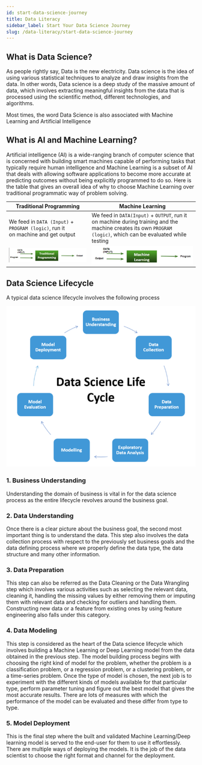 ```yaml
---
id: start-data-science-journey
title: Data Literacy
sidebar_label: Start Your Data Science Journey
slug: /data-literacy/start-data-science-journey
---
```



## What is Data Science?

As people rightly say, Data is the new electricity. Data science is the idea of using various statistical techniques to analyze and draw insights from the data. In other words, Data science is a deep study of the massive amount of data, which involves extracting meaningful insights from the data that is processed using the scientific method, different technologies, and algorithms.

Most times, the word Data Science is also associated with Machine Learning and Artificial Intelligence

## What is AI and Machine Learning?

Artificial intelligence (AI) is a wide-ranging branch of computer science that is concerned with building smart machines capable of performing tasks that typically require human intelligence and Machine Learning is a subset of AI that deals with allowing software applications to become more accurate at predicting outcomes without being explicitly programmed to do so.
Here is the table that gives an overall idea of why to choose Machine Learning over traditional programmatic way of problem solving.

| Traditional Programming                                                                                             | Machine Learning                                                                                                                                               |
| ------------------------------------------------------------------------------------------------------------------- | -------------------------------------------------------------------------------------------------------------------------------------------------------------- |
| We feed in `DATA (Input)` + `PROGRAM (logic)`, run it on machine and get output                                     | We feed in `DATA(Input)` + `OUTPUT`, run it on machine during training and the machine creates its own `PROGRAM (logic)`, which can be evaluated while testing |
| ![Traditional Programming](../../static/img/tutorials/data_literacy/traditional_prog.jpg "Traditional Programming") | ![Machine Learning](../../static/img/tutorials/data_literacy/ml.jpg "Machine Learning")                                                                        |

## Data Science Lifecycle

A typical data science lifecycle involves the following process

![Data Science Lifecycle](../../static/img/tutorials/data_literacy/lifecycle.png "Data Science Lifecycle")

### 1. Business Understanding

Understanding the domain of business is vital in for the data science process as the entire lifecycle revolves around the business goal.

### 2. Data Understanding

Once there is a clear picture about the business goal, the second most important thing is to understand the data. This step also involves the data collection process with respect to the previously set business goals and the data defining process where we properly define the data type, the data structure and many other information.

### 3. Data Preparation

This step can also be referred as the Data Cleaning or the Data Wrangling step which involves various activities such as selecting the relevant data, cleaning it, handling the missing values by either removing them or imputing them with relevant data and checking for outliers and handling them. 
Constructing new data or a feature from existing ones by using feature engineering also falls under this category.

### 4. Data Modeling

This step is considered as the heart of the Data science lifecycle which involves building a Machine Learning or Deep Learning model from the data obtained in the previous step. The model building process begins with choosing the right kind of model for the problem, whether the problem is a classification problem, or a regression problem, or a clustering problem, or a time-series problem. Once the type of model is chosen, the next job is to experiment with the different kinds of models available for that particular type, perform parameter tuning and figure out the best model that gives the most accurate results. There are lots of measures with which the performance of the model can be evaluated and these differ from type to type.

### 5. Model Deployment

This is the final step where the built and validated Machine Learning/Deep learning model is served to the end-user for them to use it effortlessly. There are multiple ways of deploying the models. It is the job of the data scientist to choose the right format and channel for the deployment.